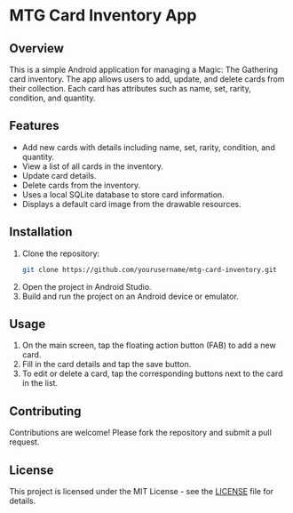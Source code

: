 # MTG Card Inventory App

## Overview
This is a simple Android application for managing a Magic: The Gathering card inventory. The app allows users to add, update, and delete cards from their collection. Each card has attributes such as name, set, rarity, condition, and quantity.

## Features
- Add new cards with details including name, set, rarity, condition, and quantity.
- View a list of all cards in the inventory.
- Update card details.
- Delete cards from the inventory.
- Uses a local SQLite database to store card information.
- Displays a default card image from the drawable resources.

## Installation
1. Clone the repository:
    ```bash
    git clone https://github.com/yourusername/mtg-card-inventory.git
    ```
2. Open the project in Android Studio.
3. Build and run the project on an Android device or emulator.

## Usage
1. On the main screen, tap the floating action button (FAB) to add a new card.
2. Fill in the card details and tap the save button.
3. To edit or delete a card, tap the corresponding buttons next to the card in the list.

## Contributing
Contributions are welcome! Please fork the repository and submit a pull request.

## License
This project is licensed under the MIT License - see the [LICENSE](LICENSE) file for details.
